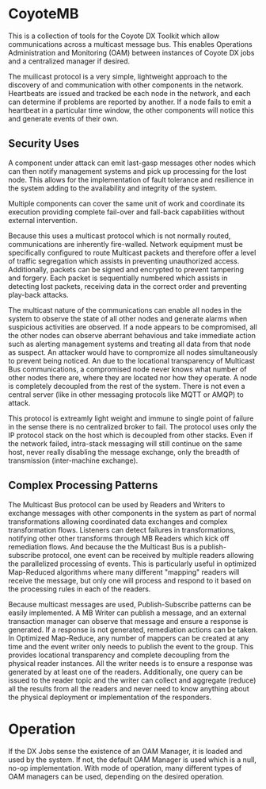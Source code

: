 # CoyoteMB

This is a collection of tools for the Coyote DX Toolkit which allow communications across a multicast message bus. This enables Operations Administration and Monitoring (OAM) between instances of Coyote DX jobs and a centralized manager if desired.

The muilicast protocol is a very simple, lightweight approach to the discovery of and communication with other components in the network. Heartbeats are issued and tracked be each node in the network, and each can determine if problems are reported by another. If a node fails to emit a heartbeat in a particular time window, the other components will notice this and generate events of their own.

## Security Uses

A component under attack can emit last-gasp messages other nodes which can then notify management systems and pick up processing for the lost node. This allows for the implementation of fault tolerance and resilience in the system adding to the availability and integrity of the system.

Multiple components can cover the same unit of work and coordinate its execution providing complete fail-over and fall-back capabilities without external intervention.

Because this uses a multicast protocol which is not normally routed, communications are inherently fire-walled. Network equipment must be specifically configured to route Multicast packets and therefore offer a level of traffic segregation which assists in preventing unauthorized access. Additionally, packets can be signed and encrypted to prevent tampering and forgery. Each packet is sequentially numbered which assists in detecting lost packets, receiving data in the correct order and preventing play-back attacks.

The multicast nature of the communications can enable all nodes in the system to observe the state of all other nodes and generate alarms when suspicious activities are observed. If a node appears to be compromised, all the other nodes can observe aberrant behavious and take immediate action such as alerting management systems and treating all data from that node as suspect. An attacker would have to compromize all nodes simultaneously to prevent being noticed. An due to the locational transparency of Multicast Bus communications, a compromised node never knows what number of other nodes there are, where they are located nor how they operate. A node is completely decoupled from the rest of the system. There is not even a central server (like in other messaging protocols like MQTT or AMQP) to attack.

This protocol is extreamly light weight and immune to single point of failure in the sense there is no centralized broker to fail. The protocol uses only the IP protocol stack on the host which is decoupled from other stacks. Even if the network failed, intra-stack messaging will still continue on the same host, never really disabling the message exchange, only the breadth of transmission (inter-machine exchange).

## Complex Processing Patterns

The Multicast Bus protocol can be used by Readers and Writers to exchange messages with other components in the system as part of normal transformations allowing coordinated data exchanges and complex transformation flows. Listeners can detect failures in transformations, notifying other other transforms through MB Readers which kick off remediation flows. And because the the Multicast Bus is a publish-subscribe protocol, one event can be received by multiple readers allowing the parallelized processing of events. This is particularly useful in optimized Map-Reduced algorithms where many different "mapping" readers will receive the message, but only one will process and respond to it based on the processing rules in each of the readers.

Because multicast messages are used, Publish-Subscribe patterns can be easily implemented. A MB Writer can publish a message, and an external transaction manager can observe that message and ensure a response is generated. If a response is not generated, remediation actions can be taken. In Optimized Map-Reduce, any number of mappers can be created at any time and the event writer only needs to publish the event to the group. This provides locational transparency and complete decoupling from the physical reader instances. All the writer needs is to ensure a response was generated by at least one of the readers. Additionally, one query can be issued to the reader topic and the writer can collect and aggregate (reduce) all the results from all the readers and never need to know anything about the physical deployment or implementation of the responders.

# Operation

If the DX Jobs sense the existence of an OAM Manager, it is loaded and used by the system. If not, the default OAM Manager is used which is a null, no-op implementation. With mode of operation, many different types of OAM managers can be used, depending on the desired operation.

